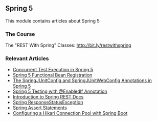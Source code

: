 ## Spring 5

This module contains articles about Spring 5

### The Course
The "REST With Spring" Classes: http://bit.ly/restwithspring

### Relevant Articles

- [Concurrent Test Execution in Spring 5](https://www.baeldung.com/spring-5-concurrent-tests)
- [Spring 5 Functional Bean Registration](https://www.baeldung.com/spring-5-functional-beans)
- [The SpringJUnitConfig and SpringJUnitWebConfig Annotations in Spring 5](https://www.baeldung.com/spring-5-junit-config)
- [Spring 5 Testing with @EnabledIf Annotation](https://www.baeldung.com/spring-5-enabledIf)
- [Introduction to Spring REST Docs](https://www.baeldung.com/spring-rest-docs)
- [Spring ResponseStatusException](https://www.baeldung.com/spring-response-status-exception)
- [Spring Assert Statements](https://www.baeldung.com/spring-assert)
- [Configuring a Hikari Connection Pool with Spring Boot](https://www.baeldung.com/spring-boot-hikari)

